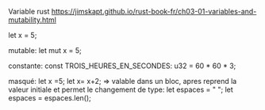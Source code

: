 Variable rust
https://jimskapt.github.io/rust-book-fr/ch03-01-variables-and-mutability.html


let x = 5;

mutable:
let mut x = 5;

constante:
const TROIS_HEURES_EN_SECONDES: u32 = 60 * 60 * 3;

masqué:
let x =5;
let x= x+2; => valable dans un bloc, apres reprend la valeur initiale et permet le changement de type:
let espaces = "   ";
let espaces = espaces.len();



